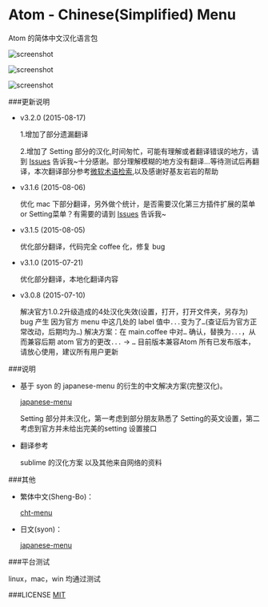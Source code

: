 # Atom - Chinese(Simplified) Menu

Atom  的简体中文汉化语言包

![screenshot](https://github.com/chinakids/atom-chinese-menu/raw/master/screenshot.png)

![screenshot](https://github.com/chinakids/atom-chinese-menu/raw/master/screenshot2.png)

![screenshot](https://github.com/chinakids/atom-chinese-menu/raw/master/screenshot3.png)

###更新说明

- v3.2.0  (2015-08-17)

	1.增加了部分遗漏翻译
	
	2.增加了 Setting 部分的汉化,时间匆忙，可能有理解或者翻译错误的地方，请到 [Issues](https://github.com/chinakids/atom-simplified-chinese-menu/issues) 告诉我~十分感谢。部分理解模糊的地方没有翻译...等待测试后再翻译，本次翻译部分参考[微软术语检索](http://www.microsoft.com/Language/zh-cn/Search.aspx),以及感谢好基友岩岩的帮助

	

- v3.1.6  (2015-08-06)

	优化 mac 下部分翻译，另外做个统计，是否需要汉化第三方插件扩展的菜单 or Setting菜单？有需要的请到 [Issues](https://github.com/chinakids/atom-simplified-chinese-menu/issues) 告诉我~

- v3.1.5  (2015-08-05)

	优化部分翻译，代码完全 coffee 化，修复 bug

- v3.1.0  (2015-07-21)

	优化部分翻译，本地化翻译内容

- v3.0.8  (2015-07-10)

	解决官方1.0.2升级造成的4处汉化失效(设置，打开，打开文件夹，另存为)
	bug 产生 因为官方 menu 中这几处的 label 值中`...`变为了`…`(查证后为官方正常改动，后期均为`…`)
	解决方案：在 main.coffee 中对`…` 确认，替换为`...`，从而兼容后期 atom 官方的更改`...` -> `…`
	目前版本兼容Atom 所有已发布版本，请放心使用，建议所有用户更新

###说明
- 基于 syon 的 japanese-menu 的衍生的中文解决方案(完整汉化)。

	[japanese-menu](https://atom.io/packages/japanese-menu)

	Setting 部分并未汉化，第一考虑到部分朋友熟悉了 Setting的英文设置，第二考虑到官方并未给出完美的setting 设置接口


- 翻译参考

	sublime 的汉化方案
	以及其他来自网络的资料

###其他

- 繁体中文(Sheng-Bo)：

	[cht-menu](https://atom.io/packages/cht-menu)

- 日文(syon)：

	[japanese-menu](https://atom.io/packages/japanese-menu)

###平台测试

linux，mac，win 均通过测试


###LICENSE
[MIT](https://github.com/chinakids/atom-chinese-menu/raw/master/LICENSE.md)
